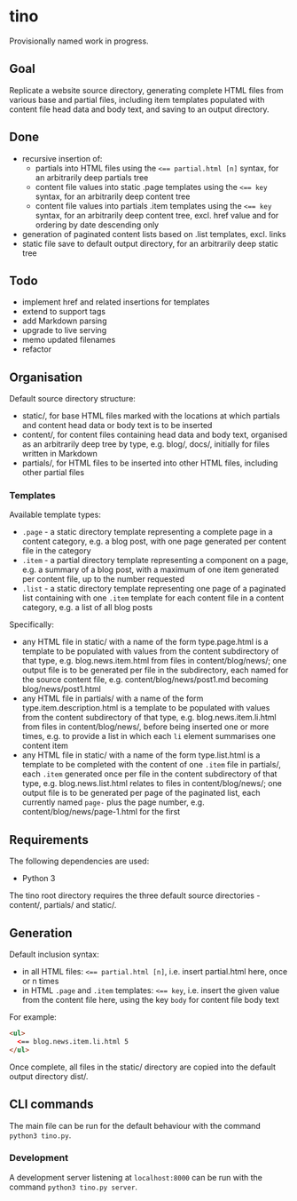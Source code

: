 # tino

Provisionally named work in progress.

## Goal

Replicate a website source directory, generating complete HTML files from various base and partial files, including item templates populated with content file head data and body text, and saving to an output directory.

## Done

- recursive insertion of:
  - partials into HTML files using the `<== partial.html [n]` syntax, for an arbitrarily deep partials tree
  - content file values into static .page templates using the `<== key` syntax, for an arbitrarily deep content tree
  - content file values into partials .item templates using the `<== key` syntax, for an arbitrarily deep content tree, excl. href value and for ordering by date descending only
- generation of paginated content lists based on .list templates, excl. links
- static file save to default output directory, for an arbitrarily deep static tree

## Todo

- implement href and related insertions for templates
- extend to support tags
- add Markdown parsing
- upgrade to live serving
- memo updated filenames
- refactor

## Organisation

Default source directory structure:

- static/, for base HTML files marked with the locations at which partials and content head data or body text is to be inserted
- content/, for content files containing head data and body text, organised as an arbitrarily deep tree by type, e.g. blog/, docs/, initially for files written in Markdown
- partials/, for HTML files to be inserted into other HTML files, including other partial files

### Templates

Available template types:

- `.page` - a static directory template representing a complete page in a content category, e.g. a blog post, with one page generated per content file in the category
- `.item` - a partial directory template representing a component on a page, e.g. a summary of a blog post, with a maximum of one item generated per content file, up to the number requested
- `.list` - a static directory template representing one page of a paginated list containing with one `.item` template for each content file in a content category, e.g. a list of all blog posts

Specifically:

- any HTML file in static/ with a name of the form type.page.html is a template to be populated with values from the content subdirectory of that type, e.g. blog.news.item.html from files in content/blog/news/; one output file is to be generated per file in the subdirectory, each named for the source content file, e.g. content/blog/news/post1.md becoming blog/news/post1.html
- any HTML file in partials/ with a name of the form type.item.description.html is a template to be populated with values from the content subdirectory of that type, e.g. blog.news.item.li.html from files in content/blog/news/, before being inserted one or more times, e.g. to provide a list in which each `li` element summarises one content item
- any HTML file in static/ with a name of the form type.list.html is a template to be completed with the content of one `.item` file in partials/, each `.item` generated once per file in the content subdirectory of that type, e.g. blog.news.list.html relates to files in content/blog/news/; one output file is to be generated per page of the paginated list, each currently named `page-` plus the page number, e.g. content/blog/news/page-1.html for the first

## Requirements

The following dependencies are used:

- Python 3

The tino root directory requires the three default source directories - content/, partials/ and static/.

## Generation

Default inclusion syntax:

- in all HTML files: `<== partial.html [n]`, i.e. insert partial.html here, once or n times
- in HTML `.page` and `.item` templates: `<== key`, i.e. insert the given value from the content file here, using the key `body` for content file body text

For example:

```html
<ul>
  <== blog.news.item.li.html 5
</ul>
```

Once complete, all files in the static/ directory are copied into the default output directory dist/.

## CLI commands

The main file can be run for the default behaviour with the command `python3 tino.py`.

### Development

A development server listening at `localhost:8000` can be run with the command `python3 tino.py server`.
